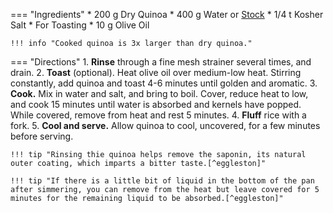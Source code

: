 === "Ingredients"
    * 200 g Dry Quinoa
    * 400 g Water or [Stock](../soups/stocks/vegetable-stock.md)
    * 1/4 t Kosher Salt
    * For Toasting
        * 10 g Olive Oil

    !!! info "Cooked quinoa is 3x larger than dry quinoa."

=== "Directions"
    1. **Rinse** through a fine mesh strainer several times, and drain.
    2. **Toast** (optional). Heat olive oil over medium-low heat. Stirring constantly, add quinoa and toast 4-6 minutes until golden and aromatic.
    3. **Cook.** Mix in water and salt, and bring to boil. Cover, reduce heat to low, and cook 15 minutes until water is absorbed and kernels have popped. While covered, remove from heat and rest 5 minutes.
    4. **Fluff** rice with a fork.
    5. **Cool and serve.** Allow quinoa to cool, uncovered, for a few minutes before serving.

    !!! tip "Rinsing thie quinoa helps remove the saponin, its natural outer coating, which imparts a bitter taste.[^eggleston]"

    !!! tip "If there is a little bit of liquid in the bottom of the pan after simmering, you can remove from the heat but leave covered for 5 minutes for the remaining liquid to be absorbed.[^eggleston]"


[^eggleston]:
    Eggleston, Kimberley. ["How to Cook Quinoa Perfectly Every Time."](https://www.thespruceeats.com/how-to-cook-quinoa-2238655) *The Spruce Eats.* 13 April 2010.
